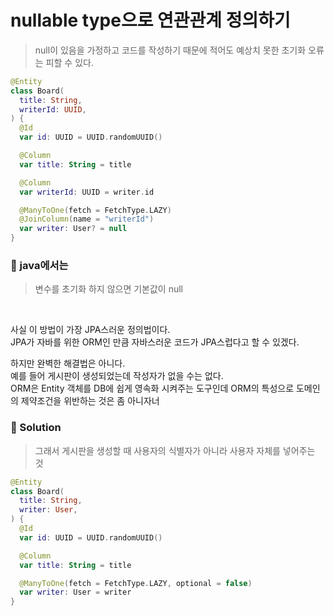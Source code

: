 # nullable type으로 연관관계 정의하기
  > null이 있음을 가정하고 코드를 작성하기 때문에 적어도 예상치 못한 초기화 오류는 피할 수 있다.

```kotlin
@Entity
class Board(
  title: String,
  writerId: UUID,
) {
  @Id
  var id: UUID = UUID.randomUUID()

  @Column
  var title: String = title

  @Column
  var writerId: UUID = writer.id

  @ManyToOne(fetch = FetchType.LAZY)
  @JoinColumn(name = "writerId")
  var writer: User? = null
}
```

### 📌 java에서는
> 변수를 초기화 하지 않으면 기본값이 null

<br>

사실 이 방법이 가장 JPA스러운 정의법이다. <br>
JPA가 자바를 위한 ORM인 만큼 자바스러운 코드가 JPA스럽다고 할 수 있겠다. <br>

하지만 완벽한 해결법은 아니다. <br>
예를 들어 게시판이 생성되었는데 작성자가 없을 수는 없다. <br>
ORM은 Entity 객체를 DB에 쉽게 영속화 시켜주는 도구인데 ORM의 특성으로 도메인의 제약조건을 위반하는 것은 좀 아니자너 <br>


### 📌 Solution
> 그래서 게시판을 생성할 때 사용자의 식별자가 아니라 사용자 자체를 넣어주는 것

```kotlin
@Entity
class Board(
  title: String,
  writer: User,
) {
  @Id
  var id: UUID = UUID.randomUUID()

  @Column
  var title: String = title

  @ManyToOne(fetch = FetchType.LAZY, optional = false)
  var writer: User = writer
}
```